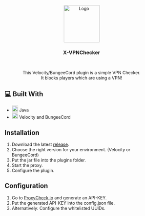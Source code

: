 <br />
<p align="center">
  <a href="https://github.com/qrowned/XVPNChecker">
    <img src="https://luca.rip/W6eFUHwqdN" alt="Logo" width="117" height="121">
  </a>

<h3 align="center">X-VPNChecker</h3>
<br>
  <p align="center">
    This Velocity/BungeeCord plugin is a simple VPN Checker. <br />
    It blocks players which are using a VPN!
    <br />
  </p>
  
## 💻 Built With

* []() <img src="https://www.vectorlogo.zone/logos/java/java-icon.svg" alt="java" width="20" height="20"/> Java
* []() <img src="https://www.vectorlogo.zone/logos/minecraft/minecraft-icon.svg" alt="minecraft" height="20"/> Velocity and BungeeCord

## Installation

1. Download the latest [release](https://github.com/qrowned/XVPNChecker/releases).
2. Choose the right version for your environment. (Velocity or BungeeCord)
3. Put the jar file into the plugins folder.
4. Start the proxy.
5. Configure the plugin.

## Configuration

1. Go to [ProxyCheck.io](https://proxycheck.io/) and generate an API-KEY.
2. Put the generated API-KEY into the config.json file.
3. Alternatively: Configure the whitelisted UUIDs.
